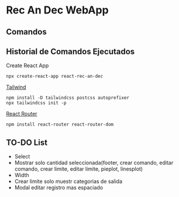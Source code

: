 # Rec An Dec WebApp

## Comandos

## Historial de Comandos Ejecutados
Create React App
```
npx create-react-app react-rec-an-dec
```
[Tailwind](https://tailwindcss.com/docs/guides/create-react-app)
```
npm install -D tailwindcss postcss autoprefixer
npx tailwindcss init -p
```
[React Router](https://reactrouter.com/en/main)
```
npm install react-router react-router-dom
```


## TO-DO List 
- Select
 - Mostrar solo cantidad seleccionada(footer, crear comando, editar comando, crear limite, editar limite, pieplot, linesplot)
 - Width
- Crear limite solo muestr categorias de salida
- Modal editar registro mas espaciado